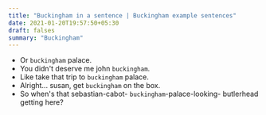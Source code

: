 ```yaml
---
title: "Buckingham in a sentence | Buckingham example sentences"
date: 2021-01-20T19:57:50+05:30
draft: falses
summary: "Buckingham"
---
```

- Or `buckingham` palace.
- You didn't deserve me john `buckingham`.
- Like take that trip to `buckingham` palace.
- Alright... susan, get `buckingham` on the box.
- So when's that sebastian-cabot- `buckingham`-palace-looking- butlerhead getting here?
                 
